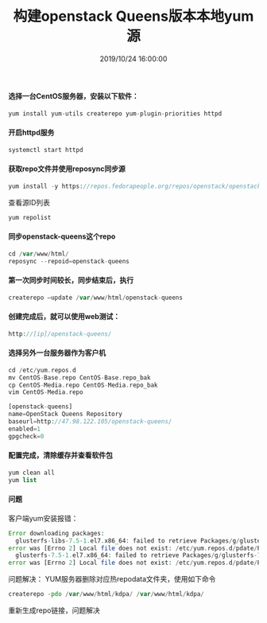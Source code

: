 ﻿---
title: 构建openstack Queens版本本地yum源
tags: [openstack]
categories: Openstack
description: 构建openstack Queens版本本地yum源
date: 2019/10/24 16:00:00
---

#### 选择一台CentOS服务器，安装以下软件：
```php
yum install yum-utils createrepo yum-plugin-priorities httpd
```

#### 开启httpd服务
```php
systemctl start httpd
```

#### 获取repo文件并使用reposync同步源
```php
yum install -y https://repos.fedorapeople.org/repos/openstack/openstack-queens/rdo-release-queens-2.noarch.rpm
```

查看源ID列表
```php
yum repolist
```

#### 同步openstack-queens这个repo
```php
cd /var/www/html/
reposync --repoid=openstack-queens
```

#### 第一次同步时间较长，同步结束后，执行
```php
createrepo –update /var/www/html/openstack-queens
```

#### 创建完成后，就可以使用web测试：
```php
http://[ip]/openstack-queens/
```

#### 选择另外一台服务器作为客户机
```php
cd /etc/yum.repos.d
mv CentOS-Base.repo CentOS-Base.repo_bak
cp CentOS-Media.repo CentOS-Media.repo_bak
vim CentOS-Media.repo

[openstack-queens]
name=OpenStack Queens Repository
baseurl=http://47.98.122.105/openstack-queens/
enabled=1
gpgcheck=0
```

#### 配置完成，清除缓存并查看软件包
```php
yum clean all
yum list
```

#### 问题
客户端yum安装报错：
```php
Error downloading packages:
  glusterfs-libs-7.5-1.el7.x86_64: failed to retrieve Packages/g/glusterfs-libs-7.5-1.el7.x86_64.rpm from centos7-gluster
error was [Errno 2] Local file does not exist: /etc/yum.repos.d/pdate/Packages/g/glusterfs-libs-7.5-1.el7.x86_64.rpm
  glusterfs-7.5-1.el7.x86_64: failed to retrieve Packages/g/glusterfs-7.5-1.el7.x86_64.rpm from centos7-gluster
error was [Errno 2] Local file does not exist: /etc/yum.repos.d/pdate/Packages/g/glusterfs-7.5-1.el7.x86_64.rpm
```
问题解决：
YUM服务器删除对应热repodata文件夹，使用如下命令
```php
createrepo -pdo /var/www/html/kdpa/ /var/www/html/kdpa/
```
重新生成repo链接，问题解决
